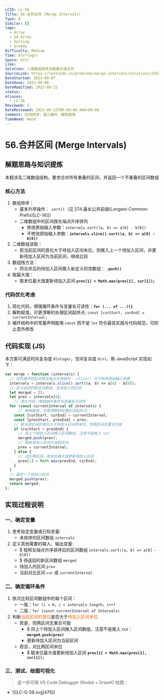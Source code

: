 ```yaml
---
LCID: LC-56
Title: 56.合并区间 (Merge Intervals)
Type: A
Similar: []
tags:
  - Array
  - 2d-Array
  - Sorting
  - Greedy
Difficulty: Medium
Time: O(n*logn)
Space: O(n)
Like: 
Solution: 二维数组排序与取最大值合并
SourceLink: https://leetcode.cn/problems/merge-intervals/solutions/2432645/lc-56-he-bing-qu-jian-tu-wen-xiang-jie-e-uv85/
DateStarted: 2023-09-07
DateDone: 2023-09-08
DateModified: 2023-09-22
status: 
aliases:
  - LC-56
Reviewed: 2
DateReviewed: 2023-09-22T00:00:00.000+08:00
Comment: 区间排序，语义循环，解构赋值
TimeNeed: Hard
---
```

# 56.合并区间 (Merge Intervals)
## 解题思路与知识提炼
本题涉及二维数组结构，要求合并所有重叠的区间，并返回一个不重叠的区间数组
### 核心方法
1. 数组排序：
	- 基本升序操作：`.sort()`（见 [[14.最长公共前缀(Longest-Common-Prefix)|LC-14]]）
	- 二维数组中的区间按左端点升序排列
		- 修改原始输入参数：`intervals.sort((a, b) => a[0] - b[0])`
		- 不修改原始输入参数：**`intervals.slice().sort((a, b) => a[0] - b[0])`**
2. 二维数组读取：
	- 若当前区间的首位大于待加入区间末位，则推入上一个待加入区间，并更新待加入区间为当前区间，继续比较
3. 数组栈方法：
	- 将合并后的待加入区间推入新定义的空数组： **`.push()`**
4. 取最大值：
	- 取末位最大值更新待加入区间 **`prev[1] = Math.max(prev[1], cur[1]);`**
### 代码优化考虑
1. 简化代码，增强循环条件与变量名可读性：**`for (... of ...){}`**
2. 解构赋值，可更清晰的处理区间起终点; `const [curStart, curEnd] = currentInterval;`
3. 循环结构中的常量声明能用 `const` 而不是 `let` 符合最佳实践与代码规范，可防止意外修改 
## 代码实现 (JS)
本方案可满足时间复杂度 `O(nlogn)`，空间复杂度 `O(n)`，用 JavaScript 实现如下：
<!--SR:!2023-09-13,3,250!2023-09-13,3,250!2023-09-13,3,250-->

```js
var merge = function (intervals) {
  // 将列表中的区间按左端点升序排列：.slice() 可不修改原始输入参数
  intervals = intervals.slice().sort((a, b) => a[0] - b[0]);
  // 定义返回的新区间数组，及待加入的区间
  let merged = [];
  let prev = intervals[0];
	// 简化代码，增强循环条件与变量名可读性
  for (const currentInterval of intervals) {
	  // 解构赋值，可更清晰的处理区间起终点;
    const [curStart, curEnd] = currentInterval;
    const [prevStart, prevEnd] = prev;
    // 若当前区间的首位大于待加入区间的末位，则两区间无重合可能
    if (curStart > prevEnd) {
      // 将上个待加入区间推入区间数组，注意不是推入 cur
      merged.push(prev);
      // 更新待加入区间为当前区间
      prev = currentInterval;
    } else {
      // 对比两区间，取末位最大值更新待加入区间
      prev[1] = Math.max(prevEnd, curEnd);
    }
  }
  // 最后一个待加入区间
  merged.push(prev);
  return merged;
};
```

## 实现过程说明
### 一、确定变量
1. 思考给定变量或已知变量:
	- 未排序的区间数组 `intervals`
2. 定义其他需要的输入、输出变量:
	- $ 按照左端点升序排序后的区间数组 `intervals.sort((a, b) => a[0] - b[0])`
	- $ 待返回的新区间数组 `merged`
	- 待加入的区间 `prev`
	- 当前对比区间 `cur` 或 `currentInterval` 
### 二、确定循环条件
1. 依次比较区间数组中的每个区间：
	- 一版：`for (i = 0; i < intervals.length; i++)`
	- 二版：`for (const currentInterval of Intervals)`
2. 判断<font color=#F36208>当前区间的首位</font>是否大于<font color=#F36208>待加入区间末位</font>
	- 若是，则两区间无重合可能
		- $ 将上个待加入区间推入区间数组，注意不是推入 cur：**`merged.push(prev)`**
		- 更新待加入区间为当前区间
	- 若否，对比两区间末位
		- $ 取末位最大值更新待加入区间 **`prev[1] = Math.max(prev[1], cur[1]);`**
### 三、测试、绘图可视化
> 这一步可用 VS Code Debugger (Node) + DrawIO 绘图：
- ![[LC-G-56.svg|475]]
<!--SR:!2023-09-13,3,250!2023-09-13,3,250-->

